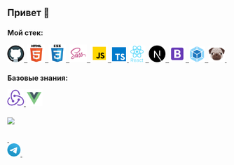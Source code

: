 ## Привет &#128075;
<!-- меня зовут Аня -->
	
<!-- &#128526;Фротенд-разработчик   -->

### Мой стек:

<a href="#">
    <img src="images/github.svg" title="git" alt="git" width="38" height="38"/>&nbsp;
</a>
<a href="#">
    <img src="images/html.svg" title="html" alt="html" width="40" height="40"/>&nbsp;
</a>
<a href="#">
    <img src="images/css.svg" title="CSS" alt="CSS" width="40" height="40"/>&nbsp;
</a>
<a href="https://sass-scss.ru/" target="_blank">
    <img src="images/sass.svg" title="sass" alt="sass" width="40" height="40"/>&nbsp;
</a>
<a href="#" >
  <img src="images/javascript.svg" title="javascript" alt="javascript" width="40" height="40"/>&nbsp;  
</a>
<a href="https://www.typescriptlang.org/" target="_blank">
    <img src="images/typescript.svg" title="typescript" alt="sass" width="36" height="36"/>
</a>
<a href="https://reactjs.org/" target="_blank">
    <img src="images/react.svg" title="react" alt="react" width="38" height="38"/>&nbsp;
</a>
<a href="https://nextjs.org/" target="_blank">
    <img src="images/next.svg" title="next" alt="git" width="38" height="38"/>&nbsp;
</a>
<a href="https://getbootstrap.com/" target="_blank">
    <img src="images/bootstrap.svg" title="bootstrap" alt="git" width="38" height="38"/>&nbsp;
</a>
<a href="https://webpack.js.org/" target="_blank">
    <img src="images/webpack.svg" title="webpack" alt="sass" width="36" height="36"/>&nbsp;
</a>
<a href="https://pugjs.org/api/getting-started.html" target="_blank">
    <img src="images/pug.png" title="pug" alt="sass" width="38" height="38"/>&nbsp;
</a>

### Базовые знания:
<a href="https://redux.js.org/" target="_blank">
   <img src="images/redux.svg" title="redux" alt="sass" width="38" height="38"/>
</a>
<a href="https://ru.vuejs.org/" target="_blank">
   <img src="images/vue.svg" title="vue" alt="sass" width="38" height="38"/>  
</a>
  
###   
<img src="https://www.codewars.com/users/AnnaKrasnovid/badges/small"/>

###  
<a href= "https://t.me/AnnaKrasnovid" target="_blank"> &nbsp;   
<img src="images/telegram.svg" title="telegram" alt="telegram" width="30" height="30" />
</a>&nbsp;
<!--<a href= "https://www.instagram.com/">
<img src="images/Whatsapp.svg" title="Whatsapp" alt="Whatsapp" width="20" height="20"/>
</a>&nbsp;
<a href= "https://www.instagram.com/">
<img src="images/instagram.svg" title="instagram" alt="instagram" width="20" height="20"/>
</a>-->